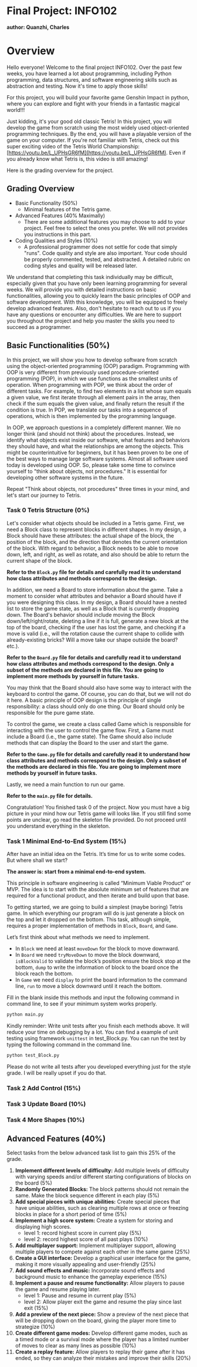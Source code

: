 # Final Project: INFO102

**author: Quanzhi, Charles**

# Overview

Hello everyone! Welcome to the final project INFO102. Over the past few weeks, you have learned a lot about programming, including Python programming, data structures, and software engineering skills such as abstraction and testing. Now it's time to apply those skills!

For this project, you will build your favorite game Genshin Impact in python, where you can explore and fight with your friends in a fantastic magical world!!!

Just kidding, it's your good old classic Tetris! In this project, you will develop the game from scratch using the most widely used object-oriented programming techniques. By the end, you will have a playable version of the game on your computer. If you're not familiar with Tetris, check out this super exciting video of the Tetris World Championship: [https://youtu.be/L_UPHsGR6fM](https://youtu.be/L_UPHsGR6fM). Even if you already know what Tetris is, this video is still amazing!

Here is the grading overview for the project. 

## Grading Overview

- Basic Functionality (50%)
    - Minimal features of the Tetris game.
- Advanced Features (40% Maximally)
    - There are some additional features you may choose to add to your project. Feel free to select the ones you prefer. We will not provides you instructions in this part.
- Coding Qualities and Styles (10%)
    - A professional programmer does not settle for code that simply "runs". Code quality and style are also important. Your code should be properly commented, tested, and abstracted. A detailed rubric on coding styles and quality will be released later.

We understand that completing this task individually may be difficult, especially given that you have only been learning programming for several weeks. We will provide you with detailed instructions on basic functionalities, allowing you to quickly learn the basic principles of OOP and software development. With this knowledge, you will be equipped to freely develop advanced features.
Also, don't hesitate to reach out to us if you have any questions or encounter any difficulties. We are here to support you throughout the project and help you master the skills you need to succeed as a programmer. 

## Basic Functionalities (50%)

In this project, we will show you how to develop software from scratch using the object-oriented programming (OOP) paradigm. Programming with OOP is very different from previously used procedure-oriented programming (POP), in which we use functions as the smallest units of operation. When programming with POP, we think about the order of different tasks. For example, to find two elements in a list whose sum equals a given value, we first iterate through all element pairs in the array, then check if the sum equals the given value, and finally return the result if the condition is true. In POP, we translate our tasks into a sequence of operations, which is then implemented by the programming language.

In OOP, we approach questions in a completely different manner. We no longer think (and should not think) about the procedures. Instead, we identify what objects exist inside our software, what features and behaviors they should have, and what the relationships are among the objects. This might be counterintuitive for beginners, but it has been proven to be one of the best ways to manage large software systems. Almost all software used today is developed using OOP. So, please take some time to convince yourself to "think about objects, not procedures." It is essential for developing other software systems in the future.

Repeat "Think about objects, not procedures" three times in your mind, and let's start our journey to Tetris.

### Task 0 Tetris Structure (0%)

Let's consider what objects should be included in a Tetris game. First, we need a Block class to represent blocks in different shapes. In my design, a Block should have these attributes: the actual shape of the block, the position of the block, and the direction that denotes the current orientation of the block. With regard to behavior, a Block needs to be able to move down, left, and right, as well as rotate, and also should be able to return the current shape of the block.

**Refer to the `Block.py` file for details and carefully read it to understand how class attributes and methods correspond to the design.**

In addition, we need a Board to store information about the game. Take a moment to consider what attributes and behavior a Board should have if you were designing this class. In my design, a Board should have a nested list to store the game state, as well as a Block that is currently dropping down. The Board's behavior should include moving the Block down/left/right/rotate, deleting a line if it is full, generate a new block at the top of the board, checking if the user has lost the game, and checking if a move is valid (i.e., will the rotation cause the current shape to collide with already-existing bricks? Will a move take our shape outside the board? etc.).

**Refer to the `Board.py` file for details and carefully read it to understand how class attributes and methods correspond to the design. Only a subset of the methods are declared in this file. You are going to implement more methods by yourself in future tasks.** 

You may think that the Board should also have some way to interact with the keyboard to control the game. Of course, you can do that, but we will not do it here. A basic principle of OOP design is the principle of single responsibility: a class should only do one thing. Our Board should only be responsible for the pure game state.

To control the game, we create a class called Game which is responsible for interacting with the user to control the game flow. First, a Game must include a Board (i.e., the game state). The Game should also include methods that can display the Board to the user and start the game.

**Refer to the `Game.py` file for details and carefully read it to understand how class attributes and methods correspond to the design. Only a subset of the methods are declared in this file. You are going to implement more methods by yourself in future tasks.** 

Lastly, we need a main function to run our game. 

**Refer to the `main.py` file for details.**

Congratulation! You finished task 0 of the project. Now you must have a big picture in your mind how our Tetris game will looks like. If you still find some points are unclear, go read the skeleton file provided. Do not proceed until you understand everything in the skeleton. 

 

### Task 1 Minimal End-to-End System (15%)

After have an initial idea on the Tetris. It’s time for us to write some codes. But where shall we start?

**The answer is: start from a minimal end-to-end system.** 

This principle in software engineering is called “Minimum Viable Product” or MVP. The idea is to start with the absolute minimum set of features that are required for a functional product, and then iterate and build upon that base.

To getting started, we are going to build a simplest (maybe boring) Tetris game. In which everything our program will do is just generate a block on the top and let it dropped on the bottom. This task, although simple, requires a proper implementation of methods in `Block`, `Board`, and `Game`.

Let’s first think about what methods we need to implement. 

- In `Block` we need at least `moveDown` for the block to move downward.
- In `Board` we need `tryMoveDown` to move the block downward, `isBlockValid` to validate the block’s position ensure the block stop at the bottom, `dump` to write the information of block to the board once the block reach the bottom.
- In `Game` we need `display` to print the board information to the command line, `run` to move a block downward until it reach the bottom.

Fill in the blank inside this methods and input the following command in command line, to see if your minimum system works properly. 

```bash
python main.py
```

Kindly reminder: Write unit tests after you finish each methods above. It will reduce your time on debugging by a lot. You can find a example of unit testing using framework `unittest` in test_Block.py. You can run the test by typing the following command in the command line. 

```bash
python test_Block.py
```

Please do not write all tests after you developed everything just for the style grade. I will be really upset if you do that. 

### Task 2 Add Control (15%)

### Task 3 Update Board (10%)

### Task 4 More Shapes (10%)

## Advanced Features (40%)

Select tasks from the below advanced task list to gain this 25% of the grade.

1. **Implement different levels of difficulty:** Add multiple levels of difficulty with varying speeds and/or different starting configurations of blocks on the board (5%)
2. **Randomly Generated Blocks:** The block patterns should not remain the same. Make the block sequence different in each play (5%)
3. **Add special pieces with unique abilities:** Create special pieces that have unique abilities, such as clearing multiple rows at once or freezing blocks in place for a short period of time (5%)
4. **Implement a high score system:** Create a system for storing and displaying high scores.
    - level 1: record highest score in current play (5%)
    - level 2: record highest score of all past plays (10%)
5. **Add multiplayer support:** Implement multiplayer support, allowing multiple players to compete against each other in the same game (25%)
6. **Create a GUI interface:** Develop a graphical user interface for the game, making it more visually appealing and user-friendly (25%)
7. **Add sound effects and music:** Incorporate sound effects and background music to enhance the gameplay experience (15%)
8. **Implement a pause and resume functionality:** Allow players to pause the game and resume playing later.
    - level 1: Pause and resume in current play (5%)
    - level 2: Allow player exit the game and resume the play since last exit (15%)
9. **Add a preview of the next piece:** Show a preview of the next piece that will be dropping down on the board, giving the player more time to strategize (10%)
10. **Create different game modes:** Develop different game modes, such as a timed mode or a survival mode where the player has a limited number of moves to clear as many lines as possible (10%)
11. **Create a replay feature:** Allow players to replay their game after it has ended, so they can analyze their mistakes and improve their skills (20%)